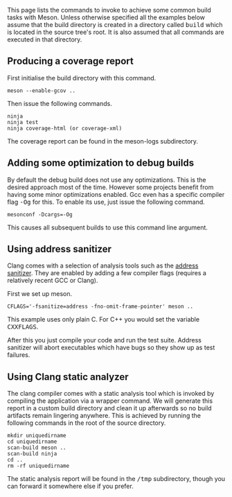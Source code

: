 This page lists the commands to invoke to achieve some common build tasks with Meson. Unless otherwise specified all the examples below assume that the build directory is created in a directory called <tt>build</tt> which is located in the source tree's root. It is also assumed that all commands are executed in that directory.

## Producing a coverage report ##

First initialise the build directory with this command.

    meson --enable-gcov ..

Then issue the following commands.

    ninja
    ninja test
    ninja coverage-html (or coverage-xml)

The coverage report can be found in the meson-logs subdirectory.

## Adding some optimization to debug builds ##

By default the debug build does not use any optimizations. This is the desired approach most of the time. However some projects benefit from having some minor optimizations enabled. Gcc even has a specific compiler flag <tt>-Og</tt> for this. To enable its use, just issue the following command.

    mesonconf -Dcargs=-Og

This causes all subsequent builds to use this command line argument.

## Using address sanitizer ##

Clang comes with a selection of analysis tools such as the [address sanitizer](http://clang.llvm.org/docs/AddressSanitizer.html). They are enabled by adding a few compiler flags (requires a relatively recent GCC or Clang).

First we set up meson.

    CFLAGS='-fsanitize=address -fno-omit-frame-pointer' meson ..

This example uses only plain C. For C++ you would set the variable <tt>CXXFLAGS</tt>.

After this you just compile your code and run the test suite. Address sanitizer will abort executables which have bugs so they show up as test failures.

## Using Clang static analyzer ##

The clang compiler comes with a static analysis tool which is invoked by compiling the application via a wrapper command. We will generate this report in a custom build directory and clean it up afterwards so no build artifacts remain lingering anywhere. This is achieved by running the following commands in the root of the source directory.

    mkdir uniquedirname
    cd uniquedirname
    scan-build meson ..
    scan-build ninja
    cd ..
    rm -rf uniquedirname

The static analysis report will be found in the <tt>/tmp</tt> subdirectory, though you can forward it somewhere else if you prefer.